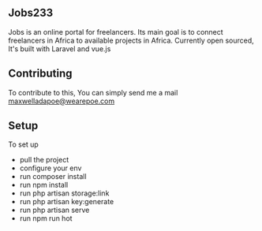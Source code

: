 ## Jobs233

Jobs is an online portal for freelancers.
Its main goal is to connect freelancers in Africa to available projects in Africa.
Currently open sourced, It's built with Laravel and vue.js   

## Contributing
To contribute to this, You can simply send me a mail maxwelladapoe@wearepoe.com

## Setup
To set up
* pull the project
* configure your env 
* run composer install
* run npm install
* run php artisan storage:link
* run php artisan key:generate
* run php artisan serve
* run npm run hot 




